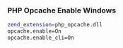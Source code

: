 ### PHP Opcache Enable Windows
```sh
zend_extension=php_opcache.dll
opcache.enable=On
opcache.enable_cli=On
```
